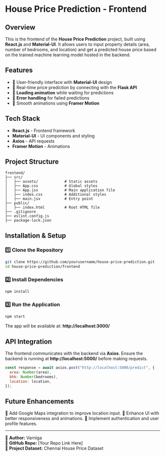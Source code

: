 # House Price Prediction - Frontend

## Overview
This is the frontend of the **House Price Prediction** project, built using **React.js** and **Material-UI**. It allows users to input property details (area, number of bedrooms, and location) and get a predicted house price based on the trained machine learning model hosted in the backend.

## Features
- 📌 User-friendly interface with **Material-UI** design
- 📌 Real-time price prediction by connecting with the **Flask API**
- 📌 **Loading animation** while waiting for predictions
- 📌 **Error handling** for failed predictions
- 📌 Smooth animations using **Framer Motion**

## Tech Stack
- **React.js** - Frontend framework
- **Material-UI** - UI components and styling
- **Axios** - API requests
- **Framer Motion** - Animations

## Project Structure
```
frontend/
├── src/
│   ├── assets/            # Static assets
│   ├── App.css            # Global styles
│   ├── App.jsx            # Main application file
│   ├── index.css          # Additional styles
│   ├── main.jsx           # Entry point
├── public/
│   ├── index.html         # Root HTML file
├── .gitignore
├── eslint.config.js
├── package-lock.json
```

## Installation & Setup
### 1️⃣ Clone the Repository
```sh
git clone https://github.com/yourusername/house-price-prediction.git
cd house-price-prediction/frontend
```

### 2️⃣ Install Dependencies
```sh
npm install
```

### 3️⃣ Run the Application
```sh
npm start
```
The app will be available at: **http://localhost:3000/**

## API Integration
The frontend communicates with the backend via **Axios**. Ensure the backend is running at **http://localhost:5000/** before making requests.

```js
const response = await axios.post("http://localhost:5000/predict", {
  area: Number(area),
  bhk: Number(bedrooms),
  location: location,
});
```

## Future Enhancements
🚀 Add Google Maps integration to improve location input.
🚀 Enhance UI with better responsiveness and animations.
🚀 Implement authentication and user profile features.

---
📌 **Author:** Varniga  
📌 **GitHub Repo:** [Your Repo Link Here]  
📌 **Project Dataset:** Chennai House Price Dataset

